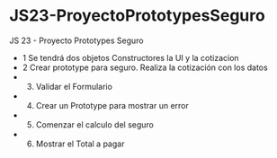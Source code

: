 # JS23-ProyectoPrototypesSeguro
JS 23 - Proyecto Prototypes Seguro
* 1 Se tendrá dos objetos Constructores la UI y la cotizacion
* 2 Crear prototype para seguro. Realiza la cotización con los datos
* 3. Validar el Formulario
* 4. Crear un Prototype para mostrar un error
* 5. Comenzar el calculo del seguro
* 6. Mostrar el Total a pagar
